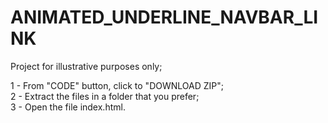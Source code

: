 # ANIMATED_UNDERLINE_NAVBAR_LINK
Project for illustrative purposes only;<br>

1 - From "CODE" button, click to "DOWNLOAD ZIP";<br>
2 - Extract the files in a folder that you prefer;<br>
3 - Open the file index.html.

